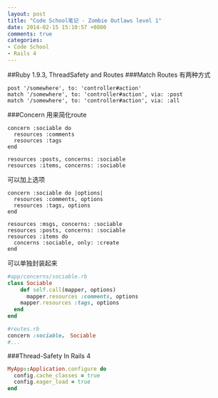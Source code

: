 ```yaml
---
layout: post
title: "Code School笔记 - Zombie Outlaws level 1"
date: 2014-02-15 15:10:57 +0800
comments: true
categories: 
- Code School
- Rails 4
---
```

##Ruby 1.9.3, ThreadSafety and Routes
###Match Routes
有两种方式
```
post '/somewhere', to: 'controller#action'
match '/somewhere', to: 'controller#action', via: :post
match '/somewhere', to: 'controller#action', via: :all
```

###Concern
用来简化route
```
concern :sociable do
  resources :comments
  resources :tags
end

resources :posts, concerns: :sociable
resources :items, concerns: :sociable
```
可以加上选项
```
concern :sociable do |options|
  resources :comments, options
  resources :tags, options
end

resources :msgs, concerns: :sociable
resources :posts, concerns: :sociable
resources :items do
  concerns :sociable, only: :create
end
```
可以单独封装起来
```ruby
#app/concerns/sociable.rb
class Sociable
	def self.call(mapper, options)
	  mapper.resources :comments, options
    mapper.resources :tags, options
  end
end

#routes.rb
concern :sociable， Sociable
#...
```

###Thread-Safety
In Rails 4
```ruby
MyApp::Application.configure do
  config.cache_classes = true
  config.eager_load = true
end
```